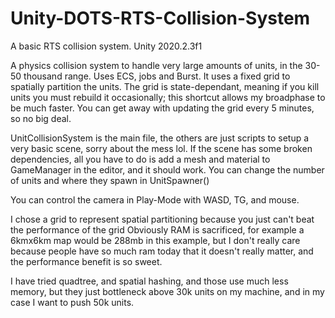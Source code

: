 # Unity-DOTS-RTS-Collision-System
A basic RTS collision system.
Unity 2020.2.3f1

A physics collision system to handle very large amounts of units, in the 30-50 thousand range.
Uses ECS, jobs and Burst.
It uses a fixed grid to spatially partition the units.
The grid is state-dependant, meaning if you kill units you must rebuild it occasionally;
this shortcut allows my broadphase to be much faster.
You can get away with updating the grid every 5 minutes, so no big deal.


UnitCollisionSystem is the main file, the others are just scripts to setup a very basic scene, sorry about the mess lol.
If the scene has some broken dependencies, all you have to do is add a mesh and material to GameManager in the editor,
and it should work.
You can change the number of units and where they spawn in UnitSpawner()

You can control the camera in Play-Mode with WASD, TG, and mouse.


I chose a grid to represent spatial partitioning because you just can't beat the performance of the grid
Obviously RAM is sacrificed, for example a 6kmx6km map would be 288mb in this example, but I don't really care
because people have so much ram today that it doesn't really matter, and the performance benefit is so sweet.

I have tried quadtree, and spatial hashing, and those use much less memory, but they just bottleneck above
30k units on my machine, and in my case I want to push 50k units.
